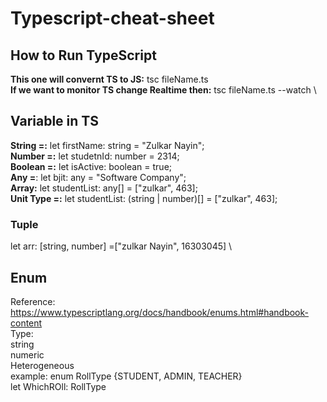 # Typescript-cheat-sheet

## How to Run TypeScript 
**This one will convernt TS to JS:** tsc fileName.ts \
**If we want to monitor TS change Realtime then:** tsc fileName.ts --watch \

## Variable in TS
**String =:** let firstName: string = "Zulkar Nayin"; \
**Number =:** let studetnId: number = 2314; \
**Boolean =:** let isActive: boolean = true; \
**Any =**: let bjit: any = "Software Company"; \
**Array:** let studentList: any[] = ["zulkar", 463]; \
**Unit Type =:** let studentList: (string | number)[] = ["zulkar", 463]; 

### Tuple
let arr: [string, number] =["zulkar Nayin", 16303045] \

## Enum
Reference: https://www.typescriptlang.org/docs/handbook/enums.html#handbook-content \
Type: \
string \
numeric \
Heterogeneous \
example: enum RollType {STUDENT, ADMIN, TEACHER} \
        let WhichROll: RollType
